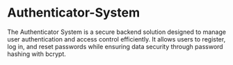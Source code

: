# Authenticator-System
The Authenticator System is a secure backend solution designed to manage user authentication and access control efficiently. It allows users to register, log in, and reset passwords while ensuring data security through password hashing with bcrypt.
